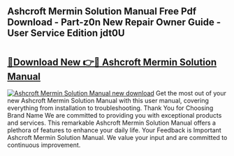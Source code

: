 ## Ashcroft Mermin Solution Manual Free Pdf Download - Part-z0n New Repair Owner Guide - User Service Edition jdt0U

# <h2><a href="http://bc60408.oget.top/?id=Ashcroft+Mermin+Solution+Manual">🔗Download New 👉🔴 Ashcroft Mermin Solution Manual</a></h2>

[![Ashcroft Mermin Solution Manual new download](https://i.imgur.com/5g1atiW.png)](http://bc60408.oget.top/?id=Ashcroft+Mermin+Solution+Manual)
Get the most out of your new Ashcroft Mermin Solution Manual with this user manual, covering everything from installation to troubleshooting. Thank You for Choosing Brand Name We are committed to providing you with exceptional products and services. This remarkable Ashcroft Mermin Solution Manual offers a plethora of features to enhance your daily life. Your Feedback is Important Ashcroft Mermin Solution Manual. We value your input and are committed to continuous improvement.
